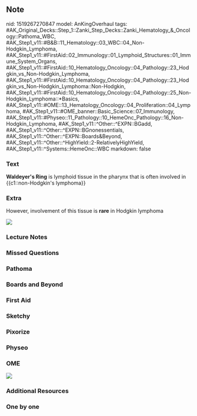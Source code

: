 ## Note
nid: 1519267270847
model: AnKingOverhaul
tags: #AK_Original_Decks::Step_1::Zanki_Step_Decks::Zanki_Hematology_&_Oncology::Pathoma_WBC, #AK_Step1_v11::#B&B::11_Hematology::03_WBC::04_Non-Hodgkin_Lymphoma, #AK_Step1_v11::#FirstAid::02_Immunology::01_Lymphoid_Structures::01_Immune_System_Organs, #AK_Step1_v11::#FirstAid::10_Hematology_Oncology::04_Pathology::23_Hodgkin_vs_Non-Hodgkin_Lymphoma, #AK_Step1_v11::#FirstAid::10_Hematology_Oncology::04_Pathology::23_Hodgkin_vs_Non-Hodgkin_Lymphoma::Non-Hodgkin, #AK_Step1_v11::#FirstAid::10_Hematology_Oncology::04_Pathology::25_Non-Hodgkin_Lymphoma::*Basics, #AK_Step1_v11::#OME::13_Hematology_Oncology::04_Proliferation::04_Lymphoma, #AK_Step1_v11::#OME_banner::Basic_Science::07_Immunology, #AK_Step1_v11::#Physeo::11_Pathology::10_HemeOnc_Pathology::16_Non-Hodgkin_Lymphoma, #AK_Step1_v11::^Other::^EXPN::BGadd, #AK_Step1_v11::^Other::^EXPN::BGnonessentials, #AK_Step1_v11::^Other::^EXPN::Boards&Beyond, #AK_Step1_v11::^Other::^HighYield::2-RelativelyHighYield, #AK_Step1_v11::^Systems::HemeOnc::WBC
markdown: false

### Text
<b>Waldeyer's Ring</b> is lymphoid tissue in the pharynx that is
often involved in {{c1::non-Hodgkin's lymphoma}}

### Extra
However, involvement of this tissue is <b>rare</b> in Hodgkin
lymphoma
<div><img src="paste-53253299503105.jpg"></div>

### Lecture Notes


### Missed Questions


### Pathoma


### Boards and Beyond


### First Aid


### Sketchy


### Pixorize


### Physeo


### OME
<div class="ome-widget">
  <a href=
  "https://onlinemeded.org/spa/immunology?ref=anki"><img src=
  "_OME_AnkiFlashcards_Topic_1.png"></a>
</div>

### Additional Resources


### One by one

